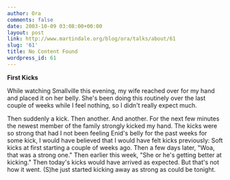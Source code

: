 ```yaml
---
author: Ora
comments: false
date: 2003-10-09 03:08:00+00:00
layout: post
link: http://www.martindale.org/blog/ora/talks/about/61
slug: '61'
title: No Content Found
wordpress_id: 61
---
```


**First Kicks**
  
While watching Smallville this evening, my wife reached over for my hand and placed it on her belly. She's been doing this routinely over the last couple of weeks while I feel nothing, so I didn't really expect much.
  

  
Then suddenly a kick. Then another. And another. For the next few minutes the newest member of the family strongly kicked my hand. The kicks were so strong that had I not been feeling Enid's belly for the past weeks for some kick, I would have believed that I would have felt kicks previously: Soft kicks at first starting a couple of weeks ago. Then a few days later, "Woa, that was a strong one." Then earlier this week, "She or he's getting better at kicking." Then today's kicks would have arrived as expected. But that's not how it went. (S)he just started kicking away as strong as could be tonight.
